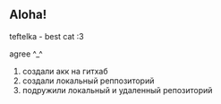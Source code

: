 ## Aloha!

teftelka - best cat :3

agree ^_^

1. создали акк на гитхаб
2. создали локальный реппозиторий
3. подружили локальный и удаленный репозиторий